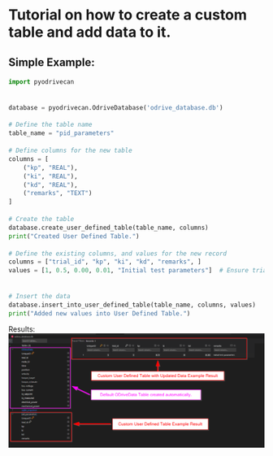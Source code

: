 # Tutorial on how to create a custom table and add data to it. 

## Simple Example: 

```python 
import pyodrivecan


database = pyodrivecan.OdriveDatabase('odrive_database.db')

# Define the table name
table_name = "pid_parameters"

# Define columns for the new table
columns = [
    ("kp", "REAL"),
    ("ki", "REAL"),
    ("kd", "REAL"),
    ("remarks", "TEXT")
]

# Create the table
database.create_user_defined_table(table_name, columns)
print("Created User Defined Table.")

# Define the existing columns, and values for the new record
columns = ["trial_id", "kp", "ki", "kd", "remarks", ]
values = [1, 0.5, 0.00, 0.01, "Initial test parameters"]  # Ensure trial_id 1 exists in ODriveData


# Insert the data
database.insert_into_user_defined_table(table_name, columns, values)
print("Added new values into User Defined Table.")
```

Results:
![User Defined Table Example Results](https://github.com/dylanballback/ODriveCan/blob/main/media/databaseMedia/ODriveCAN_example_database.png)